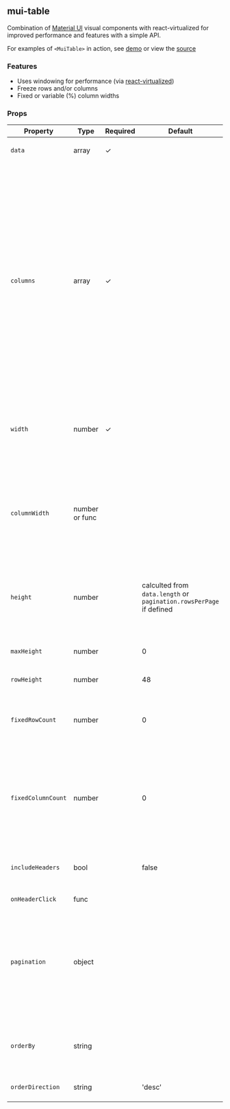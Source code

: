 ## mui-table
Combination of [Material UI](http://www.material-ui.com) visual components with react-virtualized for improved performance and features with a simple API. 

For examples of `<MuiTable>` in action, see [demo](https://techniq.github.io/mui-table/) or view the [source](https://github.com/techniq/mui-table/tree/master/stories)

### Features
- Uses windowing for performance (via [react-virtualized](https://github.com/bvaughn/react-virtualized))
- Freeze rows and/or columns
- Fixed or variable (%) column widths

### Props
Property | Type | Required | Default | Description
-------- | ---- | -------- | ------- | -----------
`data` | array | ✓ |  | Data to render using defined `columns`
`columns` | array | ✓ |  | Defines the columns in the table.<br/>Column format: {'name', 'header', 'width', 'cell', ...cellProps }<br/>`name`: Name of header<br/>`header`: (optional) Name to display instead 'name'<br/>`width`: (optional) Width of cell<br/>`cell`: (optional) Callback for rendering associated column cell data.  Passes the row data for the associated cell.    
`width` | number | ✓ |  | Visible width of table.  Will scroll horizontally if sum of column widths are greater than defined width
`columnWidth` | number or func | | | Static column widths if number, calulated based on `columns` definitons if not specificed, or can pass in a function to peform own calcuation based on data
`height` | number | | calculted from `data.length` or `pagination.rowsPerPage` if defined | Visible height of table.  Will scroll vertically if sum of column heights are great than defined height
`maxHeight` | number | | 0 | Maximum height of table.  Useful when using calculated 
`rowHeight` | number | | 48 | Height of rows
`fixedRowCount` | number | | 0 | Number of rows to remain fixed at the top of the viewport (freeze rows).  Based on `columns` definition order
`fixedColumnCount` | number | | 0 | Number of columns to remain fixed at the left of the viewport (freeze columns).  Based on `columns` definition order
`includeHeaders` | bool | | false | Add header row to top of data.  Useful to also set `fixedRowCount` to `1`
`onHeaderClick` | func | | | 
`pagination` | object | | | If defined, will add pagination to bottom of table and pass props to Material-UI's [TablePagination](https://material-ui-next.com/api/table-pagination/) component.  Must set `count`, `onChangePage`, `page`, and `rowsPerPage` if defined.
`orderBy` | string | | | If defined, will show column's header with matching `name` using [TableSortLabel](https://material-ui-next.com/api/table-sort-label/)
`orderDirection` | string | | 'desc' | The order of the sort direction
